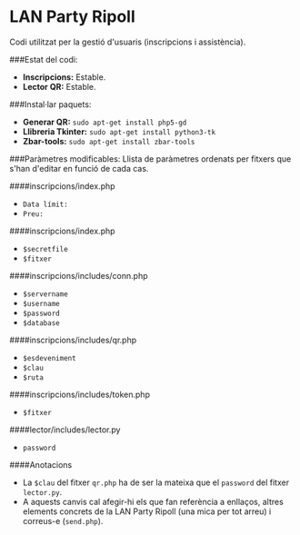 LAN Party Ripoll
===================
Codi utilitzat per la gestió d'usuaris (inscripcions i assistència).

###Estat del codi:
* **Inscripcions:** Estable.
* **Lector QR:** Estable.


###Instal·lar paquets:

* **Generar QR:** `sudo apt-get install php5-gd`
* **Llibreria Tkinter:** `sudo apt-get install python3-tk`
* **Zbar-tools:** `sudo apt-get install zbar-tools`


###Paràmetres modificables:
Llista de paràmetres ordenats per fitxers que s'han d'editar en funció de cada cas.

####inscripcions/index.php
* `Data límit:`
* `Preu:`

####inscripcions/index.php
* `$secretfile`
* `$fitxer`

####inscripcions/includes/conn.php
* `$servername`
* `$username`
* `$password`
* `$database`

####inscripcions/includes/qr.php
* `$esdeveniment`
* `$clau`
* `$ruta`

####inscripcions/includes/token.php
* `$fitxer`

####lector/includes/lector.py
* `password`

####Anotacions
* La `$clau` del fitxer `qr.php` ha de ser la mateixa que el `password` del fitxer `lector.py`.
* A aquests canvis cal afegir-hi els que fan referència a enllaços,  altres elements concrets de la LAN Party Ripoll (una mica per tot arreu) i correus-e (`send.php`).